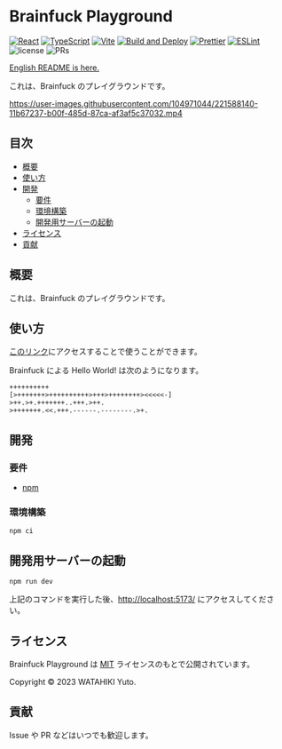 # Brainfuck Playground

[![React](https://img.shields.io/badge/React-555.svg?logo=react)](https://github.com/facebook/react)
[![TypeScript](https://img.shields.io/badge/TypeScript-007ACC.svg?logo=typescript&logoColor=white)](https://github.com/microsoft/TypeScript)
[![Vite](https://img.shields.io/badge/Vite-1e1e20.svg?logo=vite)](https://github.com/vitejs/vite)
[![Build and Deploy](https://github.com/chvmvd/brainfuck-playground/actions/workflows/deploy.yml/badge.svg)](https://github.com/chvmvd/brainfuck-playground/actions/workflows/deploy.yml)
[![Prettier](https://github.com/chvmvd/brainfuck-playground/actions/workflows/prettier.yml/badge.svg)](https://github.com/chvmvd/brainfuck-playground/actions/workflows/prettier.yml)
[![ESLint](https://github.com/chvmvd/brainfuck-playground/actions/workflows/eslint.yml/badge.svg)](https://github.com/chvmvd/brainfuck-playground/actions/workflows/eslint.yml)
![license](https://img.shields.io/badge/license-MIT-informational.svg)
![PRs](https://img.shields.io/badge/PRs-welcome-brightgreen.svg)

[English README is here.](README.md)

これは、Brainfuck のプレイグラウンドです。

https://user-images.githubusercontent.com/104971044/221588140-11b67237-b00f-485d-87ca-af3af5c37032.mp4

## 目次

- [概要](#概要)
- [使い方](#使い方)
- [開発](#開発)
  - [要件](#要件)
  - [環境構築](#環境構築)
  - [開発用サーバーの起動](#開発用サーバーの起動)
- [ライセンス](#ライセンス)
- [貢献](#貢献)

## 概要

これは、Brainfuck のプレイグラウンドです。

## 使い方

[このリンク](https://chvmvd.github.io/brainfuck-playground/)にアクセスすることで使うことができます。

Brainfuck による Hello World! は次のようになります。

```brainfuck
++++++++++
[>+++++++>++++++++++>+++>++++++++><<<<<-]
>++.>+.+++++++..+++.>++.
>+++++++.<<.+++.------.--------.>+.
```

## 開発

### 要件

- [npm](https://github.com/npm/cli)

### 環境構築

```shell
npm ci
```

## 開発用サーバーの起動

```shell
npm run dev
```

上記のコマンドを実行した後、[http://localhost:5173/](http://localhost:5173/) にアクセスしてください。

## ライセンス

Brainfuck Playground は [MIT](https://opensource.org/licenses/MIT) ライセンスのもとで公開されています。

Copyright © 2023 WATAHIKI Yuto.

## 貢献

Issue や PR などはいつでも歓迎します。
